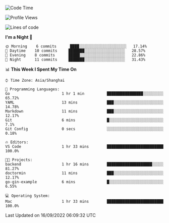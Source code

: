 <!--START_SECTION:waka-->
![Code Time](http://img.shields.io/badge/Code%20Time-1%20hr%2033%20mins-blue)

![Profile Views](http://img.shields.io/badge/Profile%20Views-23-blue)

![Lines of code](https://img.shields.io/badge/From%20Hello%20World%20I%27ve%20Written-3%20Million%20lines%20of%20code-blue)

**I'm a Night 🦉** 

```text
🌞 Morning    6 commits      ████░░░░░░░░░░░░░░░░░░░░░   17.14% 
🌆 Daytime    10 commits     ███████░░░░░░░░░░░░░░░░░░   28.57% 
🌃 Evening    8 commits      █████░░░░░░░░░░░░░░░░░░░░   22.86% 
🌙 Night      11 commits     ███████░░░░░░░░░░░░░░░░░░   31.43%

```


📊 **This Week I Spent My Time On** 

```text
⌚︎ Time Zone: Asia/Shanghai

💬 Programming Languages: 
Go                       1 hr 1 min          ████████████████░░░░░░░░░   65.72% 
YAML                     13 mins             ███░░░░░░░░░░░░░░░░░░░░░░   14.78% 
Markdown                 11 mins             ███░░░░░░░░░░░░░░░░░░░░░░   12.17% 
Git                      6 mins              █░░░░░░░░░░░░░░░░░░░░░░░░   7.1% 
Git Config               0 secs              ░░░░░░░░░░░░░░░░░░░░░░░░░   0.18%

🔥 Editors: 
VS Code                  1 hr 33 mins        █████████████████████████   100.0%

🐱‍💻 Projects: 
backend                  1 hr 16 mins        ████████████████████░░░░░   81.27% 
doctormin                11 mins             ███░░░░░░░░░░░░░░░░░░░░░░   12.17% 
go-gin-example           6 mins              █░░░░░░░░░░░░░░░░░░░░░░░░   6.55%

💻 Operating System: 
Mac                      1 hr 33 mins        █████████████████████████   100.0%

```


 Last Updated on 16/09/2022 06:09:32 UTC
<!--END_SECTION:waka-->
